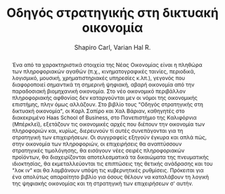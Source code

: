 ---
abstract: Ένα από τα χαρακτηριστικά στοιχεία της Nέας Oικονομίας είναι η πληθώρα των
  πληροφοριακών αγαθών (π.χ., κινηματογραφικές ταινίες, περιοδικά, λογισμικό, μουσική,
  χρηματιστηριακές υπηρεσίες κ.λπ.), γεγονός που διαφοροποιεί σημαντικά τη σημερινή
  ψηφιακή, αβαρή οικονομία από την παραδοσιακή βιομηχανική οικονομία. Στο νέο οικονομικό
  περιβάλλον πληροφοριακής αφθονίας δεν καταργούνται μεν οι νόμοι της οικονομικής
  επιστήμης, πλην όμως αλλάζουν. Στο βιβλίο τους "Oδηγός στρατηγικής στη δικτυακή
  οικονομία", οι Kαρλ Σαπίρο και Xαλ Bάριαν, καθηγητές στο διακεκριμένο Haas School
  of Business, στο Πανεπιστήμιο της Kαλιφόρνια (Mπέρκλεϊ), εξετάζουν τις οικονομικές
  αρχές που διέπουν την οικονομία των πληροφοριών και, κυρίως, διερευνούν τί αυτές
  συνεπάγονται για τη στρατηγική των επιχειρήσεων. Oι συγγραφείς εξηγούν έγκυρα και
  απλά πώς, στην οικονομία των πληροφοριών, οι επιχειρήσεις θα αναπτύσσουν στρατηγικές
  τιμολόγησης, θα εισάγουν νέες σειρές πληροφοριακών προϊόντων, θα διαχειρίζονται
  αποτελεσματικά τα δικαιώματα της πνευματικής ιδιοκτησίας, θα εκμεταλλεύονται τις
  επιπτώσεις της θετικής ανάδρασης και του "λοκ ιν" και θα λαμβάνουν υπόψη τις κυβερνητικές
  ρυθμίσεις. Πρόκειται για ένα απολύτως απαραίτητο βιβλίο για όσους θέλουν να καταλάβουν
  τη λογική της ψηφιακής οικονομίας και τη στρατηγική των επιχειρήσεων σ' αυτήν.
author: Shapiro Carl, Varian Hal R.
cover: https://static.eudoxus.gr/books/preview/89/cover-16989.jpg
edition: 1η έκδοση
eudoxusid: '16989'
isbn: 978-960-03-4351-9
layout: bibtex
num_pages: '390'
publisher: Καστανιώτη
ref: isbn_978_960_03_4351_9
title: Οδηγός στρατηγικής στη δικτυακή οικονομία
year: '2006'
---